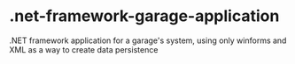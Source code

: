 # .net-framework-garage-application
.NET framework application for a garage's system, using only winforms and XML as a way to create data persistence
